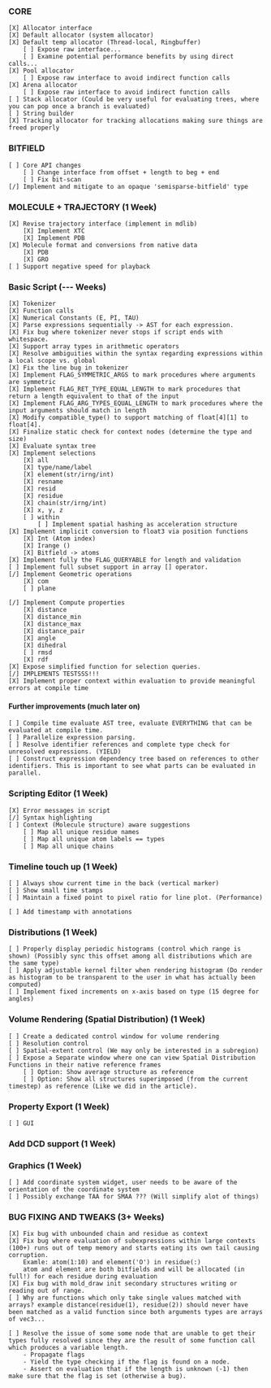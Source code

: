 ### CORE ###
    [X] Allocator interface
    [X] Default allocator (system allocator)
    [X] Default temp allocator (Thread-local, Ringbuffer)
        [ ] Expose raw interface...
        [ ] Examine potential performance benefits by using direct calls...
    [X] Pool allocator
        [ ] Expose raw interface to avoid indirect function calls
    [X] Arena allocator
        [ ] Expose raw interface to avoid indirect function calls
    [ ] Stack allocator (Could be very useful for evaluating trees, where you can pop once a branch is evaluated)
    [ ] String builder
    [X] Tracking allocator for tracking allocations making sure things are freed properly

### BITFIELD ###
    [ ] Core API changes
        [ ] Change interface from offset + length to beg + end
        [ ] Fix bit-scan
    [/] Implement and mitigate to an opaque 'semisparse-bitfield' type

### MOLECULE + TRAJECTORY (1 Week) ###
    [X] Revise trajectory interface (implement in mdlib)
        [X] Implement XTC
        [X] Implement PDB
    [X] Molecule format and conversions from native data
        [X] PDB
        [X] GRO
    [ ] Support negative speed for playback

### Basic Script (--- Weeks) ### 
    [X] Tokenizer
    [X] Function calls
    [X] Numerical Constants (E, PI, TAU)
    [X] Parse expressions sequentially -> AST for each expression.
    [X] Fix bug where tokenizer never stops if script ends with whitespace.
    [X] Support array types in arithmetic operators
    [X] Resolve ambiguities within the syntax regarding expressions within a local scope vs. global
    [X] Fix the line bug in tokenizer
    [X] Implement FLAG_SYMMETRIC_ARGS to mark procedures where arguments are symmetric
    [X] Implement FLAG_RET_TYPE_EQUAL_LENGTH to mark procedures that return a length equivalent to that of the input
    [X] Implement FLAG_ARG_TYPES_EQUAL_LENGTH to mark procedures where the input arguments should match in length
    [X] Modify compatible_type() to support matching of float[4][1] to float[4].
    [X] Finalize static check for context nodes (determine the type and size)
    [X] Evaluate syntax tree
    [X] Implement selections
        [X] all
        [X] type/name/label
        [X] element(str/irng/int)
        [X] resname
        [X] resid
        [X] residue
        [X] chain(str/irng/int)
        [X] x, y, z
        [ ] within
            [ ] Implement spatial hashing as acceleration structure
    [X] Implement implicit conversion to float3 via position functions
        [X] Int (Atom index)
        [X] Irange ()
        [X] Bitfield -> atoms
    [X] Implement fully the FLAG_QUERYABLE for length and validation
    [ ] Implement full subset support in array [] operator.
    [/] Implement Geometric operations
        [X] com
        [ ] plane

    [/] Implement Compute properties
        [X] distance
        [X] distance_min
        [X] distance_max
        [X] distance_pair
        [X] angle
        [X] dihedral
        [ ] rmsd
        [X] rdf
    [X] Expose simplified function for selection queries.
    [/] IMPLEMENTS TESTSSS!!!
    [X] Implement proper context within evaluation to provide meaningful errors at compile time


#### Further improvements (much later on) ####
    [ ] Compile time evaluate AST tree, evaluate EVERYTHING that can be evaluated at compile time.
    [ ] Parallelize expression parsing.
    [ ] Resolve identifier references and complete type check for unresolved expressions. (YIELD)
    [ ] Construct expression dependency tree based on references to other identifiers. This is important to see what parts can be evaluated in parallel.

### Scripting Editor (1 Week) ###
    [X] Error messages in script
    [/] Syntax highlighting
    [ ] Context (Molecule structure) aware suggestions
        [ ] Map all unique residue names
        [ ] Map all unique atom labels == types
        [ ] Map all unique chains

### Timeline touch up (1 Week) ###
    [ ] Always show current time in the back (vertical marker)
    [ ] Show small time stamps
    [ ] Maintain a fixed point to pixel ratio for line plot. (Performance)

    [ ] Add timestamp with annotations

### Distributions (1 Week) ###
    [ ] Properly display periodic histograms (control which range is shown) (Possibly sync this offset among all distributions which are the same type)
    [ ] Apply adjustable kernel filter when rendering histogram (Do render as histogram to be transparent to the user in what has actually been computed)
    [ ] Implement fixed increments on x-axis based on type (15 degree for angles)

### Volume Rendering (Spatial Distribution) (1 Week) ###
    [ ] Create a dedicated control window for volume rendering
    [ ] Resolution control
    [ ] Spatial-extent control (We may only be interested in a subregion)
    [ ] Expose a Separate window where one can view Spatial Distribution Functions in their native reference frames
        [ ] Option: Show average structure as reference
        [ ] Option: Show all structures superimposed (from the current timestep) as reference (Like we did in the article).

### Property Export (1 Week) ###
    [ ] GUI

### Add DCD support (1 Week) ###

### Graphics (1 Week) ###
    [ ] Add coordinate system widget, user needs to be aware of the orientation of the coordinate system
    [ ] Possibly exchange TAA for SMAA ??? (Will simplify alot of things)

### BUG FIXING AND TWEAKS (3+ Weeks) ###

    [X] Fix bug with unbounded chain and residue as context
    [X] Fix bug where evaluation of subexpressions within large contexts (100+) runs out of temp memory and starts eating its own tail causing corruption.
        Examle: atom(1:10) and element('O') in residue(:)
        atom and element are both bitfields and will be allocated (in full!) for each residue during evaluation
    [X] Fix bug with mold_draw init secondary structures writing or reading out of range. 
    [ ] Why are functions which only take single values matched with arrays? example distance(residue(1), residue(2)) should never have been matched as a valid function since both arguments types are arrays of vec3...

    [ ] Resolve the issue of some some node that are unable to get their types fully resolved since they are the result of some function call which produces a variable length.
        - Propagate flags
        - Yield the type checking if the flag is found on a node.
        - Assert on evaluation that if the length is unknown (-1) then make sure that the flag is set (otherwise a bug).